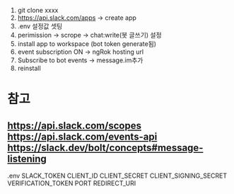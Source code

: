 1. git clone xxxx
2. https://api.slack.com/apps -> create app 
3. .env 설정값 셋팅
4. perimission -> scrope -> chat:write(봇 글쓰기) 설정
5. install app to workspace (bot token generate됨)
6. event subscription ON -> ngRok hosting url
7. Subscribe to bot events -> message.im추가
8. reinstall


# 참고
https://api.slack.com/scopes
https://api.slack.com/events-api
https://slack.dev/bolt/concepts#message-listening
---

.env
SLACK_TOKEN
CLIENT_ID
CLIENT_SECRET
CLIENT_SIGNING_SECRET
VERIFICATION_TOKEN
PORT
REDIRECT_URI